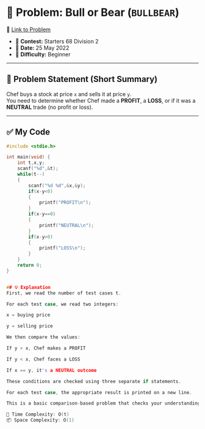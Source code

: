 # 🧩 Problem: Bull or Bear (`BULLBEAR`)
🔗 [Link to Problem](https://www.codechef.com/START68D/problems/BULLBEAR)

- 📅 **Contest:** Starters 68 Division 2  
- 📆 **Date:** 25 May 2022  
- 🚩 **Difficulty:** Beginner

---

## 📝 Problem Statement (Short Summary)

Chef buys a stock at price `x` and sells it at price `y`.  
You need to determine whether Chef made a **PROFIT**, a **LOSS**, or if it was a **NEUTRAL** trade (no profit or loss).

---

## ✅ My Code

```c
#include <stdio.h>

int main(void) {
    int t,x,y;
    scanf("%d",&t);
    while(t--)
    {
        scanf("%d %d",&x,&y);
        if(x-y<0)
        {
            printf("PROFIT\n");
        }
        if(x-y==0)
        {
            printf("NEUTRAL\n");
        }
        if(x-y>0)
        {
            printf("LOSS\n");
        }
    }
    return 0;
}


## 💡 Explanation
First, we read the number of test cases t.

For each test case, we read two integers:

x = buying price

y = selling price

We then compare the values:

If y > x, Chef makes a PROFIT

If y < x, Chef faces a LOSS

If x == y, it's a NEUTRAL outcome

These conditions are checked using three separate if statements.

For each test case, the appropriate result is printed on a new line.

This is a basic comparison-based problem that checks your understanding of conditional logic and standard I/O in C.

🧠 Time Complexity: O(t)
📦 Space Complexity: O(1)
